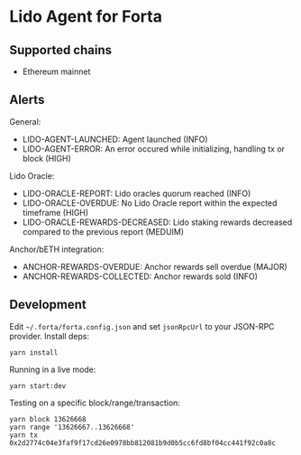 # Lido Agent for Forta

## Supported chains

* Ethereum mainnet


## Alerts

General:

* LIDO-AGENT-LAUNCHED: Agent launched (INFO)
* LIDO-AGENT-ERROR: An error occured while initializing, handling tx or block (HIGH)

Lido Oracle:

* LIDO-ORACLE-REPORT: Lido oracles quorum reached (INFO)
* LIDO-ORACLE-OVERDUE: No Lido Oracle report within the expected timeframe (HIGH)
* LIDO-ORACLE-REWARDS-DECREASED: Lido staking rewards decreased compared to the previous report (MEDUIM)

Anchor/bETH integration:

* ANCHOR-REWARDS-OVERDUE: Anchor rewards sell overdue (MAJOR)
* ANCHOR-REWARDS-COLLECTED: Anchor rewards sold (INFO)


## Development

Edit `~/.forta/forta.config.json` and set `jsonRpcUrl` to your JSON-RPC provider. Install deps:

```
yarn install
```

Running in a live mode:

```
yarn start:dev
```

Testing on a specific block/range/transaction:

```
yarn block 13626668
yarn range '13626667..13626668'
yarn tx 0x2d2774c04e3faf9f17cd26e0978bb812081b9d0b5cc6fd8bf04cc441f92c0a8c
```



